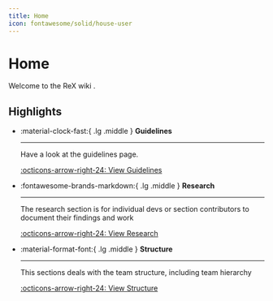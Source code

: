 ```yaml
---
title: Home
icon: fontawesome/solid/house-user
---
```


# Home

Welcome to the ReX wiki .

## Highlights

<div class="grid cards" markdown>

-   :material-clock-fast:{ .lg .middle } __Guidelines__

    ---

    Have a look at the guidelines page.

    [:octicons-arrow-right-24: View Guidelines](guidelines)

-   :fontawesome-brands-markdown:{ .lg .middle } __Research__

    ---

    The research section is for individual devs or section contributors to document their findings and work 

    [:octicons-arrow-right-24: View Research](Research)

-   :material-format-font:{ .lg .middle } __Structure__

    ---

    This sections deals with the team structure, including team hierarchy

    [:octicons-arrow-right-24: View Structure](structure)

</div>

